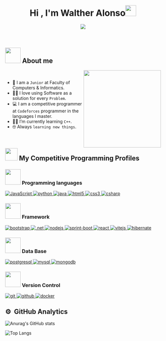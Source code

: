 <h1 align="center">Hi , I'm Walther Alonso<img src="https://media.giphy.com/media/hvRJCLFzcasrR4ia7z/giphy.gif" width="35"></h1>
<p align="center">
  <a href="https://github.com/DenverCoder1/readme-typing-svg"><img src="https://readme-typing-svg.herokuapp.com?font=Time+New+Roman&color=%23C8BE25&size=25&center=true&vCenter=true&width=600&height=100&lines=Software+Engineer+@bld.ai;Computer+Science+Student;Competitive+Programmer;2x+ACPC+Finalist;Expert+on+Codeforces;Division+1+on+Codechef+(5+Stars);4+Kyu+on+Atcoder;Always+learning+new+things"></a>
</p>


<br>
	
## <picture><img src = "https://github.com/7oSkaaa/7oSkaaa/blob/main/Images/about_me.gif?raw=true" width = 50px></picture> About me

<picture> <img align="right" src="https://github.com/7oSkaaa/7oSkaaa/blob/main/Images/Right_Side.gif?raw=true" width = 250px></picture>

<br>

- :school: I am a `Junior` at Faculty of Computers & Informatics.
- :technologist: I love using Software as a solution for every `Problem`.
- :computer: I am a competitive programmer at `Codeforces` programmer in the languages ​​I master.
- :student: I’m currently learning `C++`.
- :nerd_face: Always `learning new things`.
<!--- :thinking: I’m currently open for a new `job opportunity`, this is [MY RESUME](http://lnkiy.in/Ahmed_Hossam_Resume).
- :boom: You can visit [MY WEBSITE](https://cutt.ly/Ahmed_Hossam_Website).
-->
<br>


## <picture> <img src="https://github.com/7oSkaaa/7oSkaaa/blob/main/Images/competitive_programming_profile.png?raw=true" width=40> </picture> My Competitive Programming Profiles

### <picture> <img src = "https://github.com/7oSkaaa/7oSkaaa/blob/main/Images/Programming_Languages.gif?raw=true" width = 50px>  </picture> Programming languages

<p>
  <a href="https://developer.mozilla.org/es/docs/Web/JavaScript" target="_blank">
	<img src="https://img.shields.io/badge/JavaScript-323330?style=for-the-badge&logo=javascript&logoColor=F7DF1E" 
	  alt="JavaScript">
  </a>
  <a href="https://www.python.org/" target="_blank">
	<img src="https://img.shields.io/badge/Python-FFD43B?style=for-the-badge&logo=python&logoColor=blue" 
	  alt="python">
  </a>
  <a href="https://www.java.com" target="_blank"> 
    <img src="https://img.shields.io/badge/Java-007396.svg?style=for-the-badge&logo=java&logoColor=white" 
      alt="java"/> 
  </a>
  <a href="https://www.w3.org/html/" target="_blank"> 
    <img src="https://img.shields.io/badge/HTML5-E34F26?style=for-the-badge&logo=html5&logoColor=white"
      alt="html5"/> 
  </a>
  <a href="https://www.w3schools.com/css/" target="_blank">
    <img src="https://img.shields.io/badge/CSS3-1572B6?style=for-the-badge&logo=css3&logoColor=white"
      alt="css3"/>
  </a>
  <a href="https://learn.microsoft.com/es-es/dotnet/csharp/" target="_blank"> 
    <img src="https://img.shields.io/badge/C%23-239120?style=for-the-badge&logo=csharp&logoColor=white"
      alt="csharp"/>
  </a>
</p>

### <picture> <img src = "https://github.com/7oSkaaa/7oSkaaa/blob/main/Images/Software_Tools.gif?raw=true" width = 50px>  </picture> Framework
<p>
  <a href="https://getbootstrap.com" target="_blank">
    <img src="https://img.shields.io/badge/bootstrap-7952B3.svg?style=for-the-badge&logo=bootstrap&logoColor=white"
      alt="bootstrap"/>
  </a>
  <a href="https://dotnet.microsoft.com/es-es/download/dotnet-framework/net45" target="_blank">
    <img src="https://img.shields.io/badge/.NET-512BD4?style=for-the-badge&logo=dotnet&logoColor=white" 
      alt=".net"/> 
  </a>
  <a href="https://nodejs.org/en" target="_blank">
    <img src="https://img.shields.io/badge/Node%20js-339933?style=for-the-badge&logo=nodedotjs&logoColor=white"
      alt="nodejs"/>
  </a>
  <a href="https://spring.io/projects/spring-boot" target="_blank">
    <img src="https://img.shields.io/badge/Spring_Boot-F2F4F9?style=for-the-badge&logo=spring-boot" 
	alt="sprint-boot" />
  </a>
  <a href="https://reactjs.org/" target="_blank"> 
    <img src="https://img.shields.io/badge/reactjs-61DAFB.svg?style=for-the-badge&logo=react&logoColor=black"
      alt="react"/> 
  </a>
  <a href="https://vitejs.dev/" target="_blank">
    <img src="https://img.shields.io/badge/Vite-B73BFE?style=for-the-badge&logo=vite&logoColor=FFD62E"
      alt="vitejs"/>
  </a>
  <a href="https://hibernate.org/" target="_blank"> 
    <img src="https://img.shields.io/badge/hibernate-59666C.svg?style=for-the-badge&logo=hibernate&logoColor=white" 
      alt="hibernate " /> 
  </a>
</p>

 ### <picture> <img src = "https://github.com/7oSkaaa/7oSkaaa/blob/main/Images/IDEs.gif?raw=true" width = 50px>  </picture> Data Base
 
<p>
  <a href="https://www.postgresql.org" target="_blank"> 
    <img src="https://img.shields.io/badge/postgreSQL-4169E1.svg?style=for-the-badge&logo=postgresql&logoColor=white"
      alt="postgresql"/> 
  </a>
  <a href="https://www.mysql.com/" target="_blank"> 
    <img src="https://img.shields.io/badge/MySQL-005C84?style=for-the-badge&logo=mysql&logoColor=white"
      alt="mysql"/> 
  </a>
  <a href="https://www.mongodb.com/" target="_blank"> 
    <img src="https://img.shields.io/badge/mongodb-47A248.svg?style=for-the-badge&logo=mongodb&logoColor=white"
      alt="mongodb"/> 
  </a> 
</p>

 ### <picture> <img src = "https://github.com/7oSkaaa/7oSkaaa/blob/main/Images/CP_PS.gif?raw=true" width = 50px>  </picture> Version Control
 
<p>
  <a href="https://git-scm.com/" target="_blank">
    <img src="https://img.shields.io/badge/git-F05032.svg?style=for-the-badge&logo=git&logoColor=white"
      alt="git"/>
  </a>
  <a href="https://github.com" target="_blank">
    <img src="https://img.shields.io/badge/github-181717.svg?style=for-the-badge&logo=github&logoColor=white" alt="github" />
  </a>
    <a href="https://www.docker.com/" target="_blank">
    <img src="https://img.shields.io/badge/docker-2496ED.svg?style=for-the-badge&logo=docker&logoColor=white"
      alt="docker"/>
  </a>
</p>

## ⚙️ &nbsp;GitHub Analytics



![Anurag's GitHub stats](https://github-readme-stats.vercel.app/api?username=Alonso-Guz&show_icons=true&theme=dark)
	
![Top Langs](https://github-readme-stats.vercel.app/api/top-langs/?username=Alonso-Guz&layout=compact&theme=dark)
